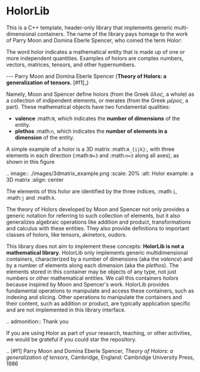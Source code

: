 # HolorLib

This is a C++ template, header-only library that implements generic multi-dimensional containers. 
The name of the library pays homage to the work of Parry Moon and Domina Eberle Spencer, who coined the term *Holor*:

   The word holor indicates a mathematical entity that is made up of one or more independent quantities. Examples of holors are complex numbers, vectors, matrices, tensors, and other hypernumbers.
   
   --- Parry Moon and Domina Eberle Spencer  (**Theory of Holors: a generalization of tensors.** [#f1]_)

Namely, Moon and Spencer define holors (from the Greek *ὅλος*, a whole) as a collection of indipendent elements, or merates (from the Greek *μέρος*, a part). These mathematical objects have two fundamental qualities:

- **valence** :math:`N`, which indicates the **number of dimensions** of the entity.
- **plethos** :math:`n`, which indicates the **number of elements in a dimension** of the entity.
   
A simple example of a holor is a 3D matrix :math:`A_{ijk}`:, with three elements in each direction (:math:`N=3` and :math:`n=3` along all axes), as shown in this figure

.. image:: ./images/3dmatrix_example.png
   :scale: 20%
   :alt: Holor example: a 3D matrix
   :align: center
   
The elements of this holor are identified by the three indices, :math:`i`, :math:`j` and :math:`k`. 

The theory of Holors developed by Moon and Spencer not only provides a generic notation for referring to such collection of elements, but it also generalizes algebraic operations like addition and product, transformations and calculus with these entities. They also provide definitions to important classes of holors, like tensors, akinetors, oudors. 

This library does not aim to implement these concepts: **HolorLib is not a mathematical library**. HolorLib only implements generic multidimensional containers, characterized by a number of dimensions (aka the *valence*) and by a number of elements along each dimension (aka the *plethos*). The elements stored in this container may be objects of any type, not just numbers or other mathematical entities. We call this containers *holors* because inspired by Moon and Spencer's work.
HolorLib provides fundamental operations to manipulate and access these containers, such as indexing and slicing. Other operations to manipulate the containers and their content, such as addition or product, are typically application specific and are not implemented in this library interface.


.. admonition:: Thank you

   If you are using Holor as part of your research, teaching, or other activities, we would be grateful if you could star
   the repository.


.. [#f1] Parry Moon and Domina Eberle Spencer, *Theory of Holors: a generalization of tensors*, Cambridge, England: Cambridge University Press, 1986
